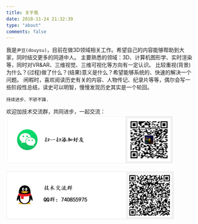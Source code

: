 ```yaml
---
title: 关于我
date: 2018-11-24 21:32:39
type: "about"
comments: false
---
```


我是``尹豆(douysu)``，目前在做3D领域相关工作。希望自己的内容能够帮助到大家，同时结交更多的同道中人。
主要熟悉的领域：3D、计算机图形学、实时渲染等，同时对VR&AR、三维视觉、三维可视化等方向有一定认识。
比较重视(背景)为什么？(过程)做了什么？(结果)意义是什么？希望能够系统的、快速的解决一个问题。
闲暇时，喜欢阅读历史有关的内容、人物传记、纪录片等等，偶尔会写一些阶段性总结，读史可以明智，慢慢发现历史其实是一个轮回。

`` 持续进步、不骄不躁. ``

欢迎加技术交流群，共同进步，一起交流：
<img src="./index/wechat.png" width = "450"> 

<img src="./index/qq.png" width = "450"> 